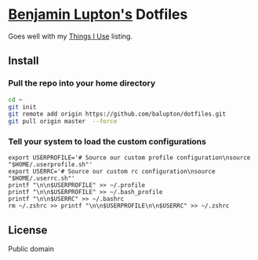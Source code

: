 # [Benjamin Lupton's](http://balupton.com) Dotfiles

Goes well with my [Things I Use](https://gist.github.com/balupton/5259595) listing.


## Install

### Pull the repo into your home directory

``` bash
cd ~
git init
git remote add origin https://github.com/balupton/dotfiles.git
git pull origin master  --force
```

### Tell your system to load the custom configurations

```
export USERPROFILE='# Source our custom profile configuration\nsource "$HOME/.userprofile.sh"'
export USERRC='# Source our custom rc configuration\nsource "$HOME/.userrc.sh"'
printf "\n\n$USERPROFILE" >> ~/.profile
printf "\n\n$USERPROFILE" >> ~/.bash_profile
printf "\n\n$USERRC" >> ~/.bashrc
rm ~/.zshrc >> printf "\n\n$USERPROFILE\n\n$USERRC" >> ~/.zshrc
```


## License

Public domain
